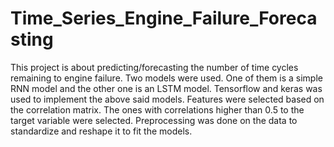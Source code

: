 # Time_Series_Engine_Failure_Forecasting
This project is about predicting/forecasting the number of time cycles remaining to engine failure. 
Two models were used.
One of them is a simple RNN model and the other one is an LSTM model.
Tensorflow and keras was used to implement the above said models.
Features were selected based on the correlation matrix. 
The ones with correlations higher than 0.5 to the target variable were selected.
Preprocessing was done on the data to standardize and reshape it to fit the models.
